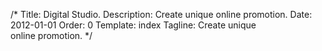 /*
Title: Digital Studio.
Description: Create unique online promotion.
Date: 2012-01-01
Order: 0
Template: index
Tagline: Create unique<br>online promotion.
*/